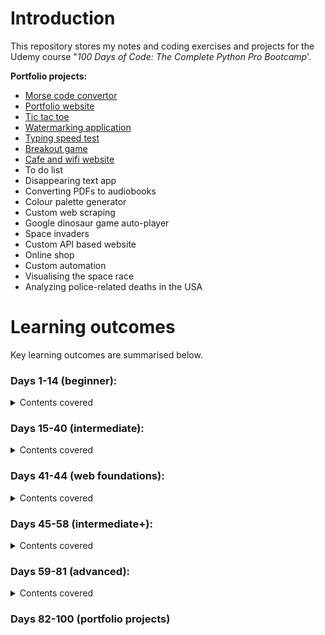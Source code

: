 # Introduction
This repository stores my notes and coding exercises and projects for the Udemy course "_100 Days of Code: The Complete Python Pro Bootcamp_'. 

**Portfolio projects:**
- [Morse code convertor](https://github.com/DesNewmanZA/Python_bootcamp/tree/main/Coding%20exercises/Day_82)
- [Portfolio website](https://github.com/DesNewmanZA/Python_bootcamp/tree/main/Coding%20exercises/Day_83)
- [Tic tac toe](https://github.com/DesNewmanZA/Python_bootcamp/tree/main/Coding%20exercises/Day_84)
- [Watermarking application](https://github.com/DesNewmanZA/Python_bootcamp/tree/main/Coding%20exercises/Day_85)
- [Typing speed test](https://github.com/DesNewmanZA/Python_bootcamp/tree/main/Coding%20exercises/Day_86)
- [Breakout game](https://github.com/DesNewmanZA/Python_bootcamp/tree/main/Coding%20exercises/Day_87)
- [Cafe and wifi website](https://github.com/DesNewmanZA/Python_bootcamp/tree/main/Coding%20exercises/Day_88)
- To do list
- Disappearing text app
- Converting PDFs to audiobooks
- Colour palette generator
- Custom web scraping
- Google dinosaur game auto-player
- Space invaders
- Custom API based website
- Online shop
- Custom automation
- Visualising the space race
- Analyzing police-related deaths in the USA
  
# Learning outcomes
Key learning outcomes are summarised below.

### Days 1-14 (beginner):
<details>
  <summary>Contents covered</summary>

- Defining variables
- Understanding and working with different variable types
- Logical operations and control flow
- Lists
- Loops
- Functions
- Dictionaries
- Variable scope and debugging.
</details>
  
### Days 15-40 (intermediate):
<details>
  <summary>Contents covered</summary>
- Object-oriented programming
- Turtle and working with GUIs
- States
- Inheritance
- Files, directories and paths
- Working with CSVs and pandas
- List comprehension
- Tkinter
- Args and kwargs
- Exception handling
- Working with JSON data
- Working with dates
- Sending emails and SMSs
- Using APIs
- Environment variables
</details>
  
### Days 41-44 (web foundations):
<details>
<summary>Contents covered</summary>
- HTML
- CSS
</details>

### Days 45-58 (intermediate+):
<details>
  <summary>Contents covered</summary>
- Webscraping with beautifulsoup
- Using selenium webdriver
- Flask for web development
- Templating with jinja
- Bootstrap
</details>
  
### Days 59-81 (advanced):
<details>
  <summary>Contents covered</summary>
- POST requests
- Building forms with Flask
- Databases with SQLlite and SQLalchemy
- RESTful APIs
- Authentication with Flask
- Git and version control
- Web deployment
- Data visualisation with matplotlib
- Data analysis with pandas
- Plotly charts
- Numpy
- Scikitlearn
</details>
  
### Days 82-100 (portfolio projects)

